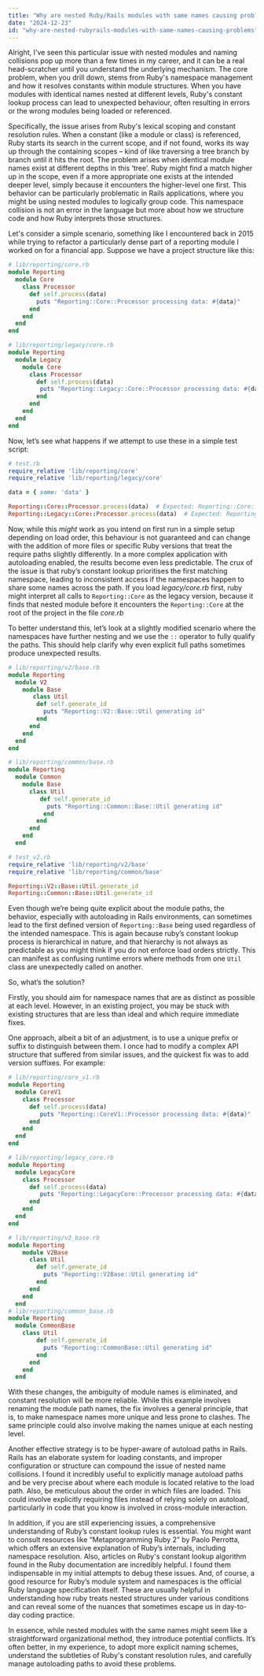```yaml
---
title: "Why are nested Ruby/Rails modules with same names causing problems?"
date: "2024-12-23"
id: "why-are-nested-rubyrails-modules-with-same-names-causing-problems"
---
```


Alright,  I've seen this particular issue with nested modules and naming collisions pop up more than a few times in my career, and it can be a real head-scratcher until you understand the underlying mechanism. The core problem, when you drill down, stems from Ruby's namespace management and how it resolves constants within module structures. When you have modules with identical names nested at different levels, Ruby's constant lookup process can lead to unexpected behaviour, often resulting in errors or the wrong modules being loaded or referenced.

Specifically, the issue arises from Ruby's lexical scoping and constant resolution rules. When a constant (like a module or class) is referenced, Ruby starts its search in the current scope, and if not found, works its way up through the containing scopes – kind of like traversing a tree branch by branch until it hits the root. The problem arises when identical module names exist at different depths in this ‘tree’. Ruby might find a match higher up in the scope, even if a more appropriate one exists at the intended deeper level, simply because it encounters the higher-level one first. This behavior can be particularly problematic in Rails applications, where you might be using nested modules to logically group code. This namespace collision is not an error in the language but more about how we structure code and how Ruby interprets those structures.

Let's consider a simple scenario, something like I encountered back in 2015 while trying to refactor a particularly dense part of a reporting module I worked on for a financial app. Suppose we have a project structure like this:

```ruby
# lib/reporting/core.rb
module Reporting
  module Core
    class Processor
      def self.process(data)
        puts "Reporting::Core::Processor processing data: #{data}"
      end
    end
  end
end

# lib/reporting/legacy/core.rb
module Reporting
  module Legacy
    module Core
      class Processor
        def self.process(data)
         puts "Reporting::Legacy::Core::Processor processing data: #{data}"
        end
      end
    end
  end
end
```

Now, let’s see what happens if we attempt to use these in a simple test script:

```ruby
# test.rb
require_relative 'lib/reporting/core'
require_relative 'lib/reporting/legacy/core'

data = { some: 'data' }

Reporting::Core::Processor.process(data)  # Expected: Reporting::Core::Processor
Reporting::Legacy::Core::Processor.process(data)  # Expected: Reporting::Legacy::Core::Processor

```

Now, while this *might* work as you intend on first run in a simple setup depending on load order, this behaviour is not guaranteed and can change with the addition of more files or specific Ruby versions that treat the require paths slightly differently. In a more complex application with autoloading enabled, the results become even less predictable. The crux of the issue is that ruby’s constant lookup prioritises the first matching namespace, leading to inconsistent access if the namespaces happen to share some names across the path. If you load *legacy/core.rb* first, ruby might interpret all calls to `Reporting::Core` as the legacy version, because it finds that nested module before it encounters the `Reporting::Core` at the root of the project in the file *core.rb*

To better understand this, let’s look at a slightly modified scenario where the namespaces have further nesting and we use the `::` operator to fully qualify the paths. This should help clarify why even explicit full paths sometimes produce unexpected results.

```ruby
# lib/reporting/v2/base.rb
module Reporting
  module V2
    module Base
       class Util
        def self.generate_id
          puts "Reporting::V2::Base::Util generating id"
        end
      end
    end
  end
end

# lib/reporting/common/base.rb
module Reporting
  module Common
    module Base
      class Util
         def self.generate_id
           puts "Reporting::Common::Base::Util generating id"
          end
        end
      end
    end
  end

# test_v2.rb
require_relative 'lib/reporting/v2/base'
require_relative 'lib/reporting/common/base'

Reporting::V2::Base::Util.generate_id
Reporting::Common::Base::Util.generate_id

```

Even though we’re being quite explicit about the module paths, the behavior, especially with autoloading in Rails environments, can sometimes lead to the first defined version of `Reporting::Base` being used regardless of the intended namespace. This is again because ruby’s constant lookup process is hierarchical in nature, and that hierarchy is not always as predictable as you might think if you do not enforce load orders strictly. This can manifest as confusing runtime errors where methods from one `Util` class are unexpectedly called on another.

So, what’s the solution?

Firstly, you should aim for namespace names that are as distinct as possible at each level. However, in an existing project, you may be stuck with existing structures that are less than ideal and which require immediate fixes.

One approach, albeit a bit of an adjustment, is to use a unique prefix or suffix to distinguish between them. I once had to modify a complex API structure that suffered from similar issues, and the quickest fix was to add version suffixes. For example:

```ruby
# lib/reporting/core_v1.rb
module Reporting
  module CoreV1
    class Processor
      def self.process(data)
         puts "Reporting::CoreV1::Processor processing data: #{data}"
      end
    end
  end
end

# lib/reporting/legacy_core.rb
module Reporting
  module LegacyCore
    class Processor
      def self.process(data)
         puts "Reporting::LegacyCore::Processor processing data: #{data}"
      end
    end
  end
end

# lib/reporting/v2_base.rb
module Reporting
    module V2Base
      class Util
        def self.generate_id
          puts "Reporting::V2Base::Util generating id"
        end
      end
    end
  end
# lib/reporting/common_base.rb
module Reporting
  module CommonBase
    class Util
        def self.generate_id
          puts "Reporting::CommonBase::Util generating id"
        end
      end
    end
  end
```

With these changes, the ambiguity of module names is eliminated, and constant resolution will be more reliable. While this example involves renaming the module path names, the fix involves a general principle, that is, to make namespace names more unique and less prone to clashes. The same principle could also involve making the names unique at each nesting level.

Another effective strategy is to be hyper-aware of autoload paths in Rails. Rails has an elaborate system for loading constants, and improper configuration or structure can compound the issue of nested name collisions. I found it incredibly useful to explicitly manage autoload paths and be very precise about where each module is located relative to the load path. Also, be meticulous about the order in which files are loaded. This could involve explicitly requiring files instead of relying solely on autoload, particularly in code that you know is involved in cross-module interaction.

In addition, if you are still experiencing issues, a comprehensive understanding of Ruby’s constant lookup rules is essential. You might want to consult resources like “Metaprogramming Ruby 2” by Paolo Perrotta, which offers an extensive explanation of Ruby’s internals, including namespace resolution. Also, articles on Ruby's constant lookup algorithm found in the Ruby documentation are incredibly helpful. I found them indispensable in my initial attempts to debug these issues. And, of course, a good resource for Ruby’s module system and namespaces is the official Ruby language specification itself. These are usually helpful in understanding how ruby treats nested structures under various conditions and can reveal some of the nuances that sometimes escape us in day-to-day coding practice.

In essence, while nested modules with the same names might seem like a straightforward organizational method, they introduce potential conflicts. It’s often better, in my experience, to adopt more explicit naming schemes, understand the subtleties of Ruby's constant resolution rules, and carefully manage autoloading paths to avoid these problems.
